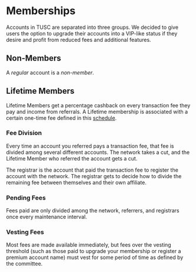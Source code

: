 # Memberships

Accounts in TUSC are separated into three groups. We decided to give users
the option to upgrade their accounts into a VIP-like status if they desire and
profit from reduced fees and additional features.

## Non-Members

A *regular* account is a *non-member*.

## Lifetime Members

Lifetime Members get a percentage cashback on every transaction fee they pay
and income from referrals. A Lifetime membership is associated with a certain one-time fee
defined in this [schedule](/explorer/fees).

### Fee Division

Every time an account you referred pays a transaction fee, that fee is divided
among several different accounts. The network takes a cut, and the Lifetime
Member who referred the account gets a cut.

The registrar is the account that paid the transaction fee to register the
account with the network. The registrar gets to decide how to divide the
remaining fee between themselves and their own affiliate.

### Pending Fees

Fees paid are only divided among the network, referrers, and registrars once
every maintenance interval.
                 
### Vesting Fees

Most fees are made available immediately, but fees over the vesting threshold
(such as those paid to upgrade your membership or register a premium account
name) must vest for some period of time as defined by the committee.
